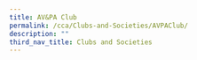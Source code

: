 ```yaml
---
title: AV&PA Club
permalink: /cca/Clubs-and-Societies/AVPAClub/
description: ""
third_nav_title: Clubs and Societies
---
```

